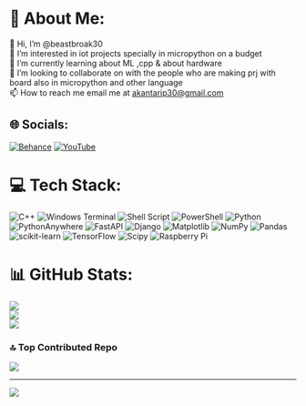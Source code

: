 # 💫 About Me:
👋 Hi, I’m @beastbroak30<br>👀 I’m interested in iot projects specially in micropython on a budget<br>🌱 I’m currently learning about ML ,cpp & about hardware<br>💞️ I’m looking to collaborate on with the people who are making prj with board also in micropython and other language<br>📫 How to reach me email me at akantarip30@gmail.com


## 🌐 Socials:
[![Behance](https://img.shields.io/badge/Behance-1769ff?logo=behance&logoColor=white)](https://behance.net/beastbroak30) [![YouTube](https://img.shields.io/badge/YouTube-%23FF0000.svg?logo=YouTube&logoColor=white)](https://youtube.com/@beastbroak) 

# 💻 Tech Stack:
![C++](https://img.shields.io/badge/c++-%2300599C.svg?style=for-the-badge&logo=c%2B%2B&logoColor=white) ![Windows Terminal](https://img.shields.io/badge/Windows%20Terminal-%234D4D4D.svg?style=for-the-badge&logo=windows-terminal&logoColor=white) ![Shell Script](https://img.shields.io/badge/shell_script-%23121011.svg?style=for-the-badge&logo=gnu-bash&logoColor=white) ![PowerShell](https://img.shields.io/badge/PowerShell-%235391FE.svg?style=for-the-badge&logo=powershell&logoColor=white) ![Python](https://img.shields.io/badge/python-3670A0?style=for-the-badge&logo=python&logoColor=ffdd54) ![PythonAnywhere](https://img.shields.io/badge/pythonanywhere-%232F9FD7.svg?style=for-the-badge&logo=pythonanywhere&logoColor=151515) ![FastAPI](https://img.shields.io/badge/FastAPI-005571?style=for-the-badge&logo=fastapi) ![Django](https://img.shields.io/badge/django-%23092E20.svg?style=for-the-badge&logo=django&logoColor=white) ![Matplotlib](https://img.shields.io/badge/Matplotlib-%23ffffff.svg?style=for-the-badge&logo=Matplotlib&logoColor=black) ![NumPy](https://img.shields.io/badge/numpy-%23013243.svg?style=for-the-badge&logo=numpy&logoColor=white) ![Pandas](https://img.shields.io/badge/pandas-%23150458.svg?style=for-the-badge&logo=pandas&logoColor=white) ![scikit-learn](https://img.shields.io/badge/scikit--learn-%23F7931E.svg?style=for-the-badge&logo=scikit-learn&logoColor=white) ![TensorFlow](https://img.shields.io/badge/TensorFlow-%23FF6F00.svg?style=for-the-badge&logo=TensorFlow&logoColor=white) ![Scipy](https://img.shields.io/badge/SciPy-%230C55A5.svg?style=for-the-badge&logo=scipy&logoColor=%white) ![Raspberry Pi](https://img.shields.io/badge/-RaspberryPi-C51A4A?style=for-the-badge&logo=Raspberry-Pi)
# 📊 GitHub Stats:
![](https://github-readme-stats.vercel.app/api?username=beastbroak30&theme=onedark&hide_border=false&include_all_commits=false&count_private=false)<br/>
![](https://github-readme-streak-stats.herokuapp.com/?user=beastbroak30&theme=onedark&hide_border=false)<br/>
![](https://github-readme-stats.vercel.app/api/top-langs/?username=beastbroak30&theme=onedark&hide_border=false&include_all_commits=false&count_private=false&layout=compact)

### 🔝 Top Contributed Repo
![](https://github-contributor-stats.vercel.app/api?username=beastbroak30&limit=5&theme=dark&combine_all_yearly_contributions=true)

---
[![](https://visitcount.itsvg.in/api?id=beastbroak30&icon=0&color=1)](https://visitcount.itsvg.in)



  
<!-- Proudly created with GPRM ( https://gprm.itsvg.in ) -->
